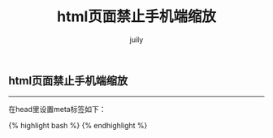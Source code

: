 ﻿---
layout: post
title: html页面禁止手机端缩放
author: juily
---
## html页面禁止手机端缩放
-----



在head里设置meta标签如下：

{% highlight bash %}
<meta name="" content="width=device-width, initial-scale=1, user-scalable=no" />
{% endhighlight %}